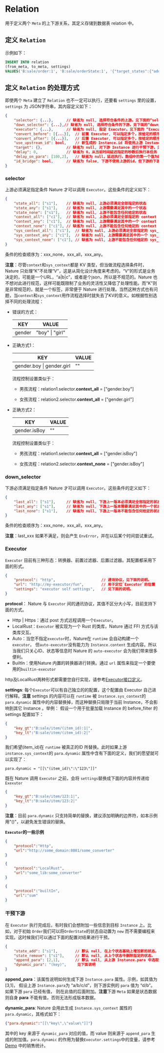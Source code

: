 # Relation

用于定义两个 `Meta` 的上下游关系，其定义存储到数据表 relation 中。

## 定义 `Relation`

示例如下：

```sql
INSERT INTO relation
(from_meta, to_meta, settings)
VALUES('B:sale/order:1', 'B:sale/orderState:1', '{"target_states":{"add":["new"]}}');
```

## 定义 `Relation` 的处理方式

即使两个 `Meta` 建立了 `Relation` 也不一定可以执行，还要看 `settings` 里的设置，`settings` 为 JSON字符串，其内容定义如下：

```json
{
    "selector": {...},		// 缺省为 null, 选择符合条件的上游。见下面的“selector”
    "down_selector": {...},// 缺省为 null, 选择符合条件的下游。见下面的“down_selector”
    "executor": {...},		// 缺省为 null, 指定 Executor。见下面的 “Executor”
    "convert_before": [{...}],	// 前置 Executor, 可以指定多个，按给定的顺序执行。
    "convert_after": [{...}],	// 后置 Executor, 可以指定多个，按给定的顺序执行。
    "use_upstream_id": bool,	// 新生成的 Instance.id 将使用上游 Instance.id
    "target": {},			// 缺省为 null, 对下游 Instance 进行干预下游，见下面的“干预下游”
    "delay": 0,				// 缺省为 0，从当前时间延迟指定的秒数后执行本任务
    "delay_on_para": [100,2],	// 缺省为 null，延迟执行。数组中的第一个值为延迟的秒数，第二个值为基础时间的位置，该位置位于上游 Instance.para 中。
    "id_bridge": bool,		// 缺省为 false, 下游不使用上游的id，但下游的下游会用到，则需要将此值设为true
}
```

### selector

上游必须满足指定条件 Nature 才可以调用 `Executor`。这些条件的定义如下：

```json
{
    "state_all": ["s1"],	// 缺省为 null, 上游必须满足全部指定的状态
    "state_any": ["s1"],	// 缺省为 null, 上游需要满足其中的一个状态
    "state_none": ["s1"],	// 缺省为 null, 上游不能包含任何给定的状态
    "context_all": ["c1"],	// 缺省为 null, 上游必须满足全部指定的 context
    "context_any": ["c1"],	// 缺省为 null, 上游需要满足其中的一个 context
    "context_none": ["c1"],	// 缺省为 null, 上游不能包含任何给定的 context
    "sys_context_all": ["c1"],	// 缺省为 null, 上游必须满足全部指定的 sys_context
    "sys_context_any": ["c1"],	// 缺省为 null, 上游需要满足其中的一个 sys_context
    "sys_context_none": ["c1"],	// 缺省为 null, 上游不能包含任何给定的 sys_context
}
```

条件的检查顺序为：xxx_none，xxx_all，xxx_any。

**注意**：尽管`context`和`sys_context`都是 KV 类型，但当做流程选择条件时，Nature 只处理“K”不处理“V”，这是从简化设计角度来考虑的。“V”的形式是业务决定的，可能是一个URL，“a|b|c”，或者是个json，所以是不规范的。Nature 也不想对此进行规范，这样可能既限制了业务的灵活性又降低了处理性能。而“K”则是非常规范的，就是一个标签，非常便于 Nature 进行处理。当然这种方式也有问题，当`context`和`sys_context`用作流程选择时就失去了KV的意义。如根据性别选择不同的处理流程：

- 错误的方式：

  | KEY    | VALUE           |
  | ------ | --------------- |
  | gender | "boy" \| "girl" |

- 正确方式1：

  | KEY                       | VALUE |
  | ------------------------- | ----- |
  | gender.boy \| gender.girl | ""    |

  流程控制设置类似于：

  - 男孩流程：relation1.selector.**context_all** = ["gender.boy"]

  - 女孩流程：relation2.selector.**context_all** = ["gender.girl"]

- 正确方式2：

  | KEY          | VALUE |
  | ------------ | ----- |
  | gender.isBoy | ""    |
  
  流程控制设置类似于：
  
  - 男孩流程：relation1.selector.**context_all** = ["gender.isBoy"]
  
  - 女孩流程：relation2.selector.**context_none** = ["gender.isBoy"]

### down_selector

下游必须满足指定条件 Nature 才可以调用 `Executor`。这些条件的定义如下：

```json
{
    "last_all": ["s1"],		// 缺省为 null, 下游上一版本必须满足全部指定的状态
    "last_any": ["s1"],		// 缺省为 null, 下游上一版本需要满足其中的一个状态
    "last_none": ["s1"],	// 缺省为 null, 下游上一版本不能包含任何给定的状态
}
```

条件的检查顺序为：xxx_none，xxx_all，xxx_any。

**注意**：last_xxx 如果不满足，则会产生 `EnvError`，并在以后某个时间尝试重试。

### Executor

`Executor` 目前有三种形态：转换器、前置过滤器、后置过滤器。其配置都采用下面的形式。

```json
{
    "protocol": "http",						// 通讯协议，见下面的说明。
    "url": "http://my-executor/fun",		// 用于定位`Executor`的位置
    "settings": "executor self settings",	// 见下面的说明。
}
```

**protocol**： Nature 与 `Executor` 间的通讯协议，其值不区分大小写，目前支持下面的方式。

- Http | Https：通过 post 方式远程调用一个`Executor`。
- LocalRust：`Executor` 被实现为一个 Rust 的类库，Nature 通过 FFI 方式与该类库交互。
- Auto：当您不指定`executor`时，Nature在 `runtime` 会自动构建一个`executor`， 但`auto-executor`没有能力为 `Instance.content` 生成内容。所以当我们只关心ID、状态等信息时 Nature 的 `auto-executor` 会为我们带来很多便利。
- BuiltIn：使用Nature 内置的转换器进行转换。通过 `url` 属性来指定一个要使用的`builtin-executor`

http及LocalRust两种形式都需要您自行实现，请参考[Executor接口定义](executor.md)。

**settings**: 每个`Executor`可以有自己独立的的配置，这个配置由 Executor 自己进行解释。**注意** settings 的内容可以在 `runtime` 被 `Instance.sys_context`的`para.dynamic` 属性中的内容替换掉，而这种替换只局限于当前 Instance，不会影响到其它 Instance 。举例： 假设一个用于批量加载  Instance 的 before_filter 的 settings 配置如下：

```json
{
    "key_gt":"B:sale/item/(item_id):1|",
    "key_lt":"B:sale/item/(item_id):2|"
}
```

我们希望(item_id)在 `runtime` 被真正的ID 所替换。此时如果上游 `instance.sys_context`的 `para.dynamic` 属性中含有下面的定义，我们的愿望就可以实现了：

```properties
para.dynamic = "[[\"(item_id)\":\"123\"]]"
```

既在 Nature 调用 `Executor` 之前，会将 `settings`替换成下面的内容并传递给 `Exexutor`

```json
{
    "key_gt":"B:sale/item/123:1|",
    "key_lt":"B:sale/item/123:2|"
}
```

**注意**：目前 `para.dynamic` 只支持简单的替换，建议添加明确的边界符，如本示例用"()"，以避免发生错误的替换。

**`Executor`的一些示例**

```json
{
    "protocol":"Http",
    "url":"http://some_domain:8081/some_converter"
}
```

```json
{
    "protocol":"LocalRust",
    "url":"some_lib:some_converter"
}
```

```json
{
    "protocol":"builtIn",
    "url":"sum"
}
```

### 干预下游

在 `Executor` 执行完成后，有时我们会想附加一些信息到目标 `Instance` 上。比如，对于初始 `Order`我们可以将`OrderState`的状态自动置为 `new` 而不需要编程来实现。这时候我们可以通过下面的配置对结果进行干预。

```json
{
    "state_add": ["s1"],		// 默认 null, 在上个状态基础上增加新的状态，状态必须在 `Meta` 中定义过。
    "state_remove": ["s1"],		// 默认 null, 从上个状态中删除指定的状态。
    "append_para": [2,1],		// 默认 null, 从上游 Instance.para 中选取一部分附加到下游的 Instance.para 上，详细说明见下。
    "dynamic_para": "(key)",	 见下面说明
}
```

**append_para**：该属性说明如何生成下游 `Instance.para` 属性。示例，如其值为[3,1]， 假设上游 `Instance.para`为 “a/b/c/d”，则下游实例的 `para` 值为 “d/b”。如果下游 `para` 已经有值， 则在此值的后面附加。**注意**下游 `Meta` 如果是状态数据则自身 **para**  不能有值，否则无法形成版本数据。

**dynamic_para**: Nature 会用此生成  `Instance.sys_context` 属性的 `para.dynamic`，其格式如下：

```json
{"para.dynamic":"[[\"key\",\"value\"]]"}
```

其中的 key 来源于 `dynamic_para`  对应的值，而 value 则来源于 `append_para` 生成的附加值。`para.dynamic` 的作用为替换`Executor.settings`中的变量，请参考 [Demo](../../../nature-demo/README.md) 中的销售统计。